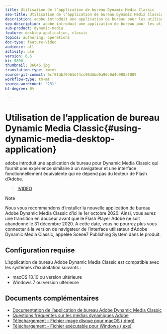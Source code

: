 ```yaml
---
title: Utilisation de l’application de bureau Dynamic Media Classic
seo-title: Utilisation de l’application de bureau Dynamic Media Classic
description: adobe introduit une application de bureau pour les utilisateurs de Dynamic Media Classic qui ne repose plus sur la technologie de Flash d’Adobe dans le navigateur.
seo-description: adobe introduit une application de bureau pour les utilisateurs de Dynamic Media Classic qui ne repose plus sur la technologie de Flash d’Adobe dans le navigateur.
sub-product: dynamic-media
feature: desktop-application, classic
topics: authoring, operations
doc-type: feature-video
audience: all
activity: use
version: 6.5
kt: 5808
thumbnail: 36645.jpg
translation-type: tm+mt
source-git-commit: 9cf01dbf9461df4cc96d5bd0a96c0d4d900af089
workflow-type: tm+mt
source-wordcount: '231'
ht-degree: 0%

---
```



# Utilisation de l’application de bureau Dynamic Media Classic{#using-dynamic-media-desktop-application}

adobe introduit une application de bureau pour Dynamic Media Classic qui fournit une expérience similaire à un navigateur et une interface fonctionnellement équivalente qui ne dépend pas du lecteur de Flash d’Adobe.

>[!VIDEO](https://video.tv.adobe.com/v/36645/?quality=12)

>[!NOTE]
>
> Nous vous recommandons d’installer la nouvelle application de bureau Adobe Dynamic Media Classic d’ici le 1er octobre 2020. Ainsi, vous aurez une transition en douceur avant que le Flash Player Adobe ne soit abandonné le 31 décembre 2020. A cette date, vous ne pourrez plus vous connecter à la version de navigateur de l’interface utilisateur d’Adobe Dynamic Media Classic, appelée Scene7 Publishing System dans le produit.

## Configuration requise

L’application de bureau Adobe Dynamic Media Classic est compatible avec les systèmes d’exploitation suivants :

* macOS 10.10 ou version ultérieure
* Windows 7 ou version ultérieure

## Documents complémentaires

* [Documentation de l’application de bureau Adobe Dynamic Media Classic](https://docs.adobe.com/content/help/en/dynamic-media-classic/using/intro/dynamic-media-classic-desktop-app.html)
* [Questions fréquentes sur les médias dynamiques Adobe](https://docs.adobe.com/content/help/en/dynamic-media-classic/using/new-ui-2020.html)
* [Téléchargement - Fichier image disque pour macOS (.dmg)](http://download.macromedia.com/dynamic-media-classic/20.20.1/adobe-dynamic-media-classic-20.20.1.dmg)
* [Téléchargement - Fichier exécutable pour Windows (.exe)](http://download.macromedia.com/dynamic-media-classic/20.20.1/adobe-dynamic-media-classic-20.20.1.exe)

